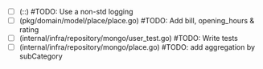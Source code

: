 - [ ] (::)
      #TODO: Use a non-std logging
- [ ] (pkg/domain/model/place/place.go)
      #TODO: Add bill, opening_hours & rating
- [ ] (internal/infra/repository/mongo/user_test.go)
      #TODO: Write tests
- [ ] (internal/infra/repository/mongo/place.go)
      #TODO: add aggregation by subCategory

